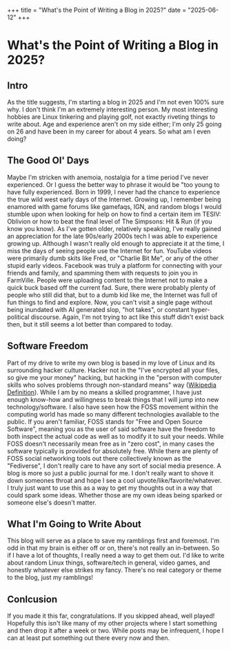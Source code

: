 +++
title = "What's the Point of Writing a Blog in 2025?"
date = "2025-06-12"
+++

# What's the Point of Writing a Blog in 2025?

## Intro

As the title suggests, I'm starting a blog in 2025 and I'm not even 100% sure why. I don't think I'm an extremely interesting person. My most interesting hobbies are Linux tinkering and playing golf, not exactly riveting things to write about. Age and experience aren't on my side either; I'm only 25 going on 26 and have been in my career for about 4 years. So what am I even doing?

## The Good Ol' Days

Maybe I'm stricken with anemoia, nostalgia for a time period I've never experienced. Or I guess the better way to phrase it would be "too young to have fully experienced. Born in 1999, I never had the chance to experience the true wild west early days of the Internet. Growing up, I remember being enamored with game forums like gamefaqs, IGN, and random blogs I would stumble upon when looking for help on how to find a certain item im TESIV: Oblivion or how to beat the final level of The Simpsons: Hit & Run (if you know you know). As I've gotten older, relatively speaking, I've really gained an appreciation for the late 90s/early 2000s tech I was able to experience growing up. Although I wasn't really old enough to appreciate it at the time, I miss the days of seeing people use the Internet for fun. YouTube videos were primarily dumb skits like Fred, or "Charlie Bit Me", or any of the other stupid early videos. Facebook was truly a platform for connecting with your friends and family, and spamming them with requests to join you in FarmVille. People were uploading content to the Internet not to make a quick buck based off the current fad. Sure, there were probably plenty of people who still did that, but to a dumb kid like me, the Internet was full of fun things to find and explore. Now, you can't visit a single page without being inundated with AI generated slop, "hot takes", or constant hyper-political discourse. Again, I'm not trying to act like this stuff didn't exist back then, but it still seems a lot better than compared to today.

## Software Freedom

Part of my drive to write my own blog is based in my love of Linux and its surrounding hacker culture. Hacker not in the "I've encrypted all your files, so give me your money" hacking, but hacking in the "person with computer skills who solves problems through non-standard means" way ([Wikipedia Definition](https://en.wikipedia.org/wiki/Hacker)). While I am by no means a skilled programmer, I have just enough know-how and willingness to break things that I will jump into new technology/software. I also have seen how the FOSS movement within the computing world has made so many different technologies available to the public. If you aren't familiar, FOSS stands for "Free and Open Source Software", meaning you as the user of said software have the freedom to both inspect the actual code as well as to modify it to suit your needs. While FOSS doesn't necessarily mean free as in "zero cost", in many cases the software typically is provided for absolutely free. While there are plenty of FOSS social networking tools out there collectively known as the "Fediverse", I don't really care to have any sort of social media presence. A blog is more so just a public journal for me. I don't really want to shove it down someones throat and hope I see a cool upvote/like/favorite/whatever. I truly just want to use this as a way to get my thoughts out in a way that could spark some ideas. Whether those are my own ideas being sparked or someone else's doesn't matter.

## What I'm Going to Write About

This blog will serve as a place to save my ramblings first and foremost. I'm odd in that my brain is either off or on, there's not really an in-between. So if I have a lot of thoughts, I really need a way to get them out. I'd like to write about random Linux things, software/tech in general, video games, and honestly whatever else strikes my fancy. There's no real category or theme to the blog, just my ramblings!

## Conlcusion

If you made it this far, congratulations. If you skipped ahead, well played! Hopefully this isn't like many of my other projects where I start something and then drop it after a week or two. While posts may be infrequent, I hope I can at least put something out there every now and then.
